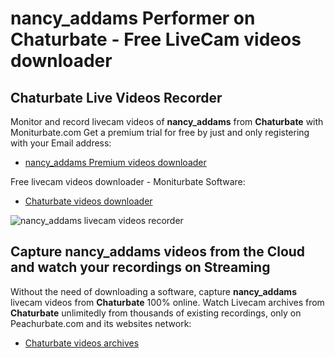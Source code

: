 # nancy_addams Performer on Chaturbate - Free LiveCam videos downloader

## Chaturbate Live Videos Recorder

Monitor and record livecam videos of **nancy_addams** from **Chaturbate** with Moniturbate.com
Get a premium trial for free by just and only registering with your Email address:
* [nancy_addams Premium videos downloader](https://moniturbate.com/request-demo-licence-key.html)

Free livecam videos downloader - Moniturbate Software:
* [Chaturbate videos downloader](https://moniturbate.com/moniturbate-download-software.html)

![nancy_addams livecam videos recorder](https://peachurnet.com/templates/moniturbate-software.png)


## Capture nancy_addams videos from the Cloud and watch your recordings on Streaming

Without the need of downloading a software, capture **nancy_addams** livecam videos from **Chaturbate** 100% online.
Watch Livecam archives from **Chaturbate** unlimitedly from thousands of existing recordings, only on Peachurbate.com and its websites network:
* [Chaturbate videos archives](https://peachurnet.com/)